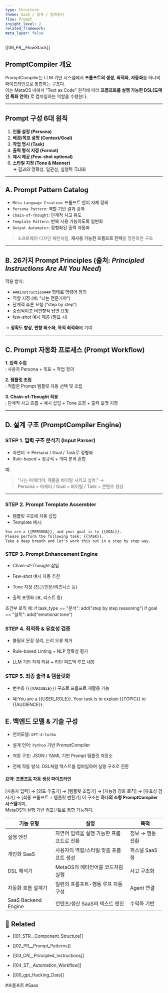 ```yaml
---
type: Structure
theme: SaaS / 설계 / 컴파일러
flow: Prompt
insight_level: 2
related_framework: 
meta_layer: false
---
```

[[06_FR__FlowStack]]

## PromptCompiler 개요

PromptCompiler는 LLM 기반 시스템에서 **프롬프트의 생성, 최적화, 자동화**를 하나의 파이프라인으로 통합하는 구조다.  
이는 MetaOS 내에서 "Text as Code" 원칙에 따라 **프롬프트를 실행 가능한 DSL(도메인 특화 언어)** 로 컴파일하는 역할을 수행한다.

---

## Prompt 구성 6대 원칙

1. **인물 설정 (Persona)**  
2. **배경/목표 설명 (Context/Goal)**  
3. **작업 명시 (Task)**  
4. **출력 형식 지정 (Format)**  
5. **예시 제공 (Few-shot optional)**  
6. **스타일 지정 (Tone & Manner)**  
→ 결과의 명확성, 일관성, 실행력 극대화

---

## A. Prompt Pattern Catalog

- `Meta Language Creation`: 프롬프트 언어 자체 정의  
- `Persona Pattern`: 역할 기반 결과 강화  
- `Chain-of-Thought`: 단계적 사고 유도  
- `Template Pattern`: 반복 사용 가능하도록 일반화  
- `Output Automater`: 정형화된 출력 자동화  

> 소프트웨어 디자인 패턴처럼, **재사용 가능한 프롬프트 전략**을 명문화한 구조

---

## B. 26가지 Prompt Principles (출처: *Principled Instructions Are All You Need*)

적용 방식:

- `###Instruction###` 형태로 명령어 정의  
- 역할 지정 (예: "너는 전문가야")  
- 단계적 추론 요청 (“step by step”)  
- 중립적이고 비편향적 답변 요청  
- few-shot 예시 제공 (필요 시)

→ **정확도 향상, 편향 최소화, 목적 최적화**에 기여

---

## C. Prompt 자동화 프로세스 (Prompt Workflow)

**1. 입력 수집**  
: 사용자 Persona + 목표 + 작업 정의

**2. 템플릿 조립**  
: 적합한 Prompt 템플릿 자동 선택 및 조립

**3. Chain-of-Thought 적용**  
: 단계적 사고 흐름 + 예시 삽입 + Tone 조정 + 출력 포맷 지정

---

## D. 설계 구조 (PromptCompiler Engine)

### STEP 1. 입력 구조 분석기 (Input Parser)
- 자연어 → Persona / Goal / Task로 정형화
- Rule-based + 정규식 + 의미 분석 혼합

예:
> "나는 마케터야. 제품을 바이럴 시키고 싶어." →  
> Persona = 마케터 / Goal = 바이럴 / Task = 콘텐츠 생성

---

### STEP 2. Prompt Template Assembler
- 템플릿 구조에 자동 삽입
- Template 예시:

```txt
You are a {{PERSONA}}, and your goal is to {{GOAL}}.
Please perform the following task: {{TASK}}.
Take a deep breath and let's work this out in a step by step way.
```




### STEP 3. Prompt Enhancement Engine

- Chain-of-Thought 삽입
    
- Few-shot 예시 자동 추천
    
- Tone 지정 (친근/전문/비즈니스 등)
    
- 출력 포맷화 (표, 리스트 등)
    

조건부 로직 예:
 if task_type == "분석":
    add("step by step reasoning")
 if goal == "설득":
    add("emotional tone")
### STEP 4. 최적화 & 유효성 검증

- 불필요 문장 정리, 논리 오류 제거
    
- Rule-based Linting + NLP 명확성 평가
    
- LLM 기반 자체 리뷰 + 리턴 피드백 루프 내장
### STEP 5. 최종 출력 & 템플릿화

- 변수화 (`{{VARIABLE}}`) 구조로 프롬프트 재활용 가능
    
- 예:You are a {{USER_ROLE}}. Your task is to explain {{TOPIC}} to {{AUDIENCE}}.

## E. 백엔드 모델 & 기술 구성

- 언어모델: `GPT-4-turbo`
    
- 설계 언어: `Python` 기반 PromptCompiler
    
- 저장 구조: JSON / YAML 기반 Prompt 템플릿 저장소
    
- 전체 작동 방식: DSL처럼 텍스트를 컴파일하여 실행 구조로 전환

#### 요약: 프롬프트 자동 생성 파이프라인
[사용자 입력] 
→ [의도 추출기] 
→ [템플릿 조립기] 
→ [지능형 강화 로직] 
→ [유효성 검사기] 
→ [최종 프롬프트 + 템플릿 변환기]
이 구조는 **하나의 소형 PromptCompiler 시스템**이며,  
MetaOS의 실행 기반 컴포넌트로 통합 가능하다.

| 기능 유형               | 설명                      | 목적         |
| ------------------- | ----------------------- | ---------- |
| 실행 엔진               | 자연어 입력을 실행 가능한 프롬프트로 전환 | 정보 → 행동 전환 |
| 개인화 SaaS            | 사용자의 역할/스타일 맞춤 프롬프트 생성  | 퍼스널 SaaS화  |
| DSL 해석기             | MetaOS의 메타언어를 코드처럼 실행   | 사고 구조화     |
| 자동화 흐름 설계기          | 일련의 프롬프트-행동 루프 자동 구성    | Agent 연결   |
| SaaS Backend Engine | 컨텐츠/생산 SaaS의 텍스트 엔진     | 수익화 기반     |

## 🔗 Related

- [[01_STR__Component_Structure]]
    
- [[02_PR__Prompt_Patterns]]
    
- [[03_CN__Principled_Instructions]]
    
- [[04_ST__Automation_Workflow]]
- [[00_gpt_Hacking_Data]]

#프롬프트 #Saas